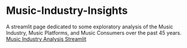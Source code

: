 # Music-Industry-Insights
A streamlit page dedicated to some exploratory analysis of the Music Industry, Music Platforms, and Music Consumers over the past 45 years.
[Music Industry Analysis Streamlit](https://music-industry-analysis.streamlit.app/)
